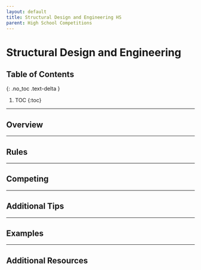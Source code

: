 ```yaml
---
layout: default
title: Structural Design and Engineering HS
parent: High School Competitions
---
```


# Structural Design and Engineering

## Table of Contents
{: .no_toc .text-delta }

1. TOC
{:toc}

---

## Overview

---

## Rules

---

## Competing

---

## Additional Tips

---

## Examples

---

## Additional Resources
